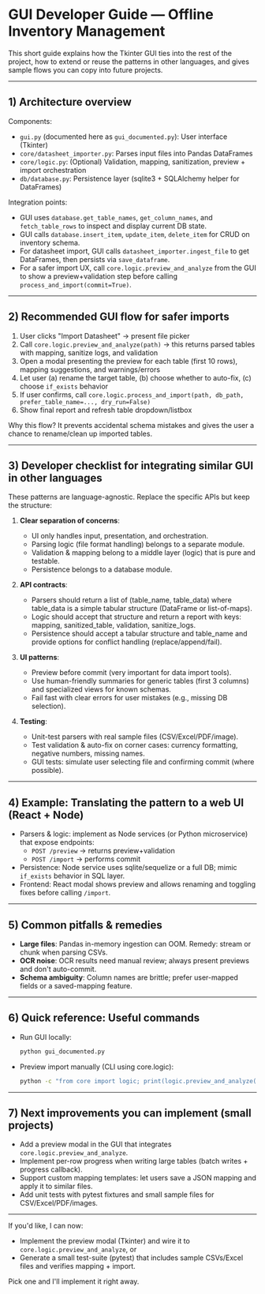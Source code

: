 # GUI Developer Guide — Offline Inventory Management

This short guide explains how the Tkinter GUI ties into the rest of the
project, how to extend or reuse the patterns in other languages, and gives
sample flows you can copy into future projects.

---

## 1) Architecture overview

Components:
- `gui.py` (documented here as `gui_documented.py`): User interface (Tkinter)
- `core/datasheet_importer.py`: Parses input files into Pandas DataFrames
- `core/logic.py`: (Optional) Validation, mapping, sanitization, preview + import orchestration
- `db/database.py`: Persistence layer (sqlite3 + SQLAlchemy helper for DataFrames)

Integration points:
- GUI uses `database.get_table_names`, `get_column_names`, and `fetch_table_rows` to inspect and display current DB state.
- GUI calls `database.insert_item`, `update_item`, `delete_item` for CRUD on inventory schema.
- For datasheet import, GUI calls `datasheet_importer.ingest_file` to get DataFrames, then persists via `save_dataframe`.
- For a safer import UX, call `core.logic.preview_and_analyze` from the GUI to show a preview+validation step before calling `process_and_import(commit=True)`.

---

## 2) Recommended GUI flow for safer imports

1. User clicks "Import Datasheet" → present file picker
2. Call `core.logic.preview_and_analyze(path)` → this returns parsed tables with mapping, sanitize logs, and validation
3. Open a modal presenting the preview for each table (first 10 rows), mapping suggestions, and warnings/errors
4. Let user (a) rename the target table, (b) choose whether to auto-fix, (c) choose `if_exists` behavior
5. If user confirms, call `core.logic.process_and_import(path, db_path, prefer_table_name=..., dry_run=False)`
6. Show final report and refresh table dropdown/listbox

Why this flow? It prevents accidental schema mistakes and gives the user a chance to rename/clean up imported tables.

---

## 3) Developer checklist for integrating similar GUI in other languages

These patterns are language-agnostic. Replace the specific APIs but keep the structure:

1. **Clear separation of concerns**:
   - UI only handles input, presentation, and orchestration.
   - Parsing logic (file format handling) belongs to a separate module.
   - Validation & mapping belong to a middle layer (logic) that is pure and testable.
   - Persistence belongs to a database module.

2. **API contracts**:
   - Parsers should return a list of (table_name, table_data) where table_data is a simple tabular structure (DataFrame or list-of-maps).
   - Logic should accept that structure and return a report with keys: mapping, sanitized_table, validation, sanitize_logs.
   - Persistence should accept a tabular structure and table_name and provide options for conflict handling (replace/append/fail).

3. **UI patterns**:
   - Preview before commit (very important for data import tools).
   - Use human-friendly summaries for generic tables (first 3 columns) and specialized views for known schemas.
   - Fail fast with clear errors for user mistakes (e.g., missing DB selection).

4. **Testing**:
   - Unit-test parsers with real sample files (CSV/Excel/PDF/image).
   - Test validation & auto-fix on corner cases: currency formatting, negative numbers, missing names.
   - GUI tests: simulate user selecting file and confirming commit (where possible).

---

## 4) Example: Translating the pattern to a web UI (React + Node)

- Parsers & logic: implement as Node services (or Python microservice) that expose endpoints:
  - `POST /preview` -> returns preview+validation
  - `POST /import` -> performs commit
- Persistence: Node service uses sqlite/sequelize or a full DB; mimic `if_exists` behavior in SQL layer.
- Frontend: React modal shows preview and allows renaming and toggling fixes before calling `/import`.

---

## 5) Common pitfalls & remedies

- **Large files**: Pandas in-memory ingestion can OOM. Remedy: stream or chunk when parsing CSVs.
- **OCR noise**: OCR results need manual review; always present previews and don't auto-commit.
- **Schema ambiguity**: Column names are brittle; prefer user-mapped fields or a saved-mapping feature.

---

## 6) Quick reference: Useful commands

- Run GUI locally:

  ```bash
  python gui_documented.py
  ```

- Preview import manually (CLI using core.logic):

  ```bash
  python -c "from core import logic; print(logic.preview_and_analyze('specs.xlsx'))"
  ```

---

## 7) Next improvements you can implement (small projects)

- Add a preview modal in the GUI that integrates `core.logic.preview_and_analyze`.
- Implement per-row progress when writing large tables (batch writes + progress callback).
- Support custom mapping templates: let users save a JSON mapping and apply it to similar files.
- Add unit tests with pytest fixtures and small sample files for CSV/Excel/PDF/images.

---

If you'd like, I can now:
- Implement the preview modal (Tkinter) and wire it to `core.logic.preview_and_analyze`, or
- Generate a small test-suite (pytest) that includes sample CSVs/Excel files and verifies mapping + import.

Pick one and I'll implement it right away.

